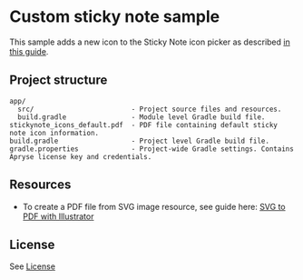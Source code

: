 # Custom sticky note sample

This sample adds a new icon to the Sticky Note icon picker as described [in this guide](https://docs.apryse.com/documentation/android/guides/advanced/customize-color-picker/#customize-the-icon-picker).

## Project structure
```
app/
  src/                        - Project source files and resources.
  build.gradle                - Module level Gradle build file.
stickynote_icons_default.pdf  - PDF file containing default sticky note icon information.
build.gradle                  - Project level Gradle build file.
gradle.properties             - Project-wide Gradle settings. Contains Apryse license key and credentials.
```

## Resources
- To create a PDF file from SVG image resource, see guide here: [SVG to PDF with Illustrator](https://pdftron.s3.amazonaws.com/custom/ID-zJWLuhTffd3c/mobilechannel_6D420A76/Android-4h7df%5E34jh/custom/galaxyweblinks/video%20-%20svg%20to%20pdf%20icon.mov)

## License
See [License](./../LICENSE)
